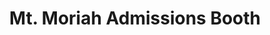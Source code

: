 ---
title: "Mt. Moriah Admissions Booth"
url: /deadwood/mt-moriah-admissions-booth/
shop: Tickets
---